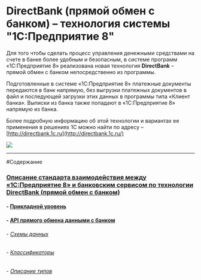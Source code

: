 # DirectBank (прямой обмен с банком) – технология системы "1С:Предприятие 8"

 Для того чтобы сделать процесс управления денежными средствами на счете в банке более удобным и безопасным, в системе программ «1С:Предприятие 8» реализована новая технология **DirectBank** – прямой обмен с банком непосредственно из программы.

 Подготовленные в системе «1С:Предприятие 8» платежные документы передаются в банк напрямую, без выгрузки платежных документов в файл и последующей загрузки этих данных в программы типа «Клиент банка». Выписки из банка также попадают в «1С:Предприятие 8» напрямую из банка.

 Более подробную информацию об этой технологии и вариантах ее применения в решениях 1С можно найти по адресу – [http://directbank.1c.ru](http://directbank.1c.ru/)

![](http://www.v8.1c.ru/edi/edi_app/bank/images/scheme~.png)
- - -

#Содержание

### [Описание стандарта взаимодействия между «1С:Предприятие 8» и банковским сервисом по технологии DirectBank (прямой обмен с банком)](https://github.com/1C-Company/DirectBank/blob/master/doc/readme.md)  

#### - [Прикладной уровень](https://github.com/1C-Company/DirectBank/blob/master/doc/application-layer/readme.md)  
#### - [API прямого обмена данными с банком](https://github.com/1C-Company/DirectBank/blob/master/doc/api.md)
###### - [Схемы данных](https://github.com/1C-Company/DirectBank/blob/master/doc/xsd-scheme/readme.md)  
###### - [Классификаторы](https://github.com/1C-Company/DirectBank/blob/master/doc/common-section/tables.md)
###### - [Описание типов](https://github.com/1C-Company/DirectBank/blob/master/doc/common-section/type-tables.md) 